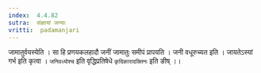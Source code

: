 ```yaml
---
index:  4.4.82
sutra:  संज्ञायां जन्याः
vritti:  padamanjari
---
```


जामातुर्वयस्येति । सा हि प्रणयकलहादौ जनीं जामातुः समीपं प्रापयति । जनी वधूरुच्यत इति । जायतेऽस्यां गर्भ इति कृत्वा । `जनिवध्योश्च` इति वृद्धिप्रतिषेधे `कृदिकारादक्तिनः` इति ङीष् ।।
